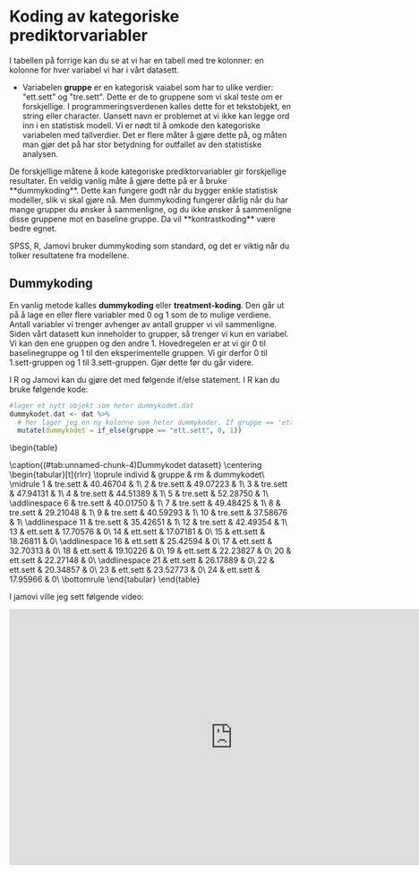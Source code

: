 
# Koding av kategoriske prediktorvariabler
I tabellen på forrige kan du se at vi har en tabell med tre kolonner: en kolonne for hver variabel vi har i vårt datasett. 

* Variabelen **gruppe** er en kategorisk vaiabel som har to ulike verdier: "ett.sett" og "tre.sett". Dette er de to gruppene som vi skal teste om er forskjellige. I programmeringsverdenen kalles dette for et tekstobjekt, en string eller character. Uansett navn er problemet at vi ikke kan legge ord inn i en statistisk modell. Vi er nødt til å omkode den kategoriske variabelen med tallverdier. Det er flere måter å gjøre dette på, og måten man gjør det på har stor betydning for outfallet av den statistiske analysen.

<div class="danger">
De forskjellige måtene å kode kategoriske prediktorvariabler gir forskjellige resultater. En veldig vanlig måte å gjøre dette på er å bruke **dummykoding**. Dette kan fungere godt når du bygger enkle statistisk modeller, slik vi skal gjøre nå. Men dummykoding fungerer dårlig når du har mange grupper du ønsker å sammenligne, og du ikke ønsker å sammenligne disse gruppene mot en baseline gruppe. Da vil **kontrastkoding** være bedre egnet. 

SPSS, R, Jamovi bruker dummykoding som standard, og det er viktig når du tolker resultatene fra modellene.
</div>


## Dummykoding
En vanlig metode kalles **dummykoding** eller **treatment-koding**. Den går ut på å lage en eller flere variabler med 0 og 1 som de to mulige verdiene. Antall variabler vi trenger avhenger av antall grupper vi vil sammenligne. Siden vårt datasett kun inneholder to grupper, så trenger vi kun en variabel. Vi kan den ene gruppen og den andre 1. Hovedregelen er at vi gir 0 til baselinegruppe og 1 til den eksperimentelle gruppen. Vi gir derfor 0 til 1.sett-gruppen og 1 til 3.sett-gruppen. Gjør dette før du går videre.



I R og Jamovi kan du gjøre det med følgende if/else statement. I R kan du bruke følgende kode:


```r
#lager et nytt objekt som heter dummykodet.dat
dummykodet.dat <- dat %>%
  # her lager jeg en ny kolonne som heter dummykoder. If gruppe == 'ett.sett', gi verdien 0, else gi de 1.
  mutate(dummykodet = if_else(gruppe == "ett.sett", 0, 1))
```


\begin{table}

\caption{(\#tab:unnamed-chunk-4)Dummykodet datasett}
\centering
\begin{tabular}[t]{rlrr}
\toprule
individ & gruppe & rm & dummykodet\\
\midrule
1 & tre.sett & 40.46704 & 1\\
2 & tre.sett & 49.07223 & 1\\
3 & tre.sett & 47.94131 & 1\\
4 & tre.sett & 44.51389 & 1\\
5 & tre.sett & 52.28750 & 1\\
\addlinespace
6 & tre.sett & 40.01750 & 1\\
7 & tre.sett & 49.48425 & 1\\
8 & tre.sett & 29.21048 & 1\\
9 & tre.sett & 40.59293 & 1\\
10 & tre.sett & 37.58676 & 1\\
\addlinespace
11 & tre.sett & 35.42651 & 1\\
12 & tre.sett & 42.49354 & 1\\
13 & ett.sett & 17.70576 & 0\\
14 & ett.sett & 17.07181 & 0\\
15 & ett.sett & 18.26811 & 0\\
\addlinespace
16 & ett.sett & 25.42594 & 0\\
17 & ett.sett & 32.70313 & 0\\
18 & ett.sett & 19.10226 & 0\\
19 & ett.sett & 22.23827 & 0\\
20 & ett.sett & 22.27148 & 0\\
\addlinespace
21 & ett.sett & 26.17889 & 0\\
22 & ett.sett & 20.34857 & 0\\
23 & ett.sett & 23.52773 & 0\\
24 & ett.sett & 17.95966 & 0\\
\bottomrule
\end{tabular}
\end{table}

I jamovi ville jeg sett følgende video: 

<iframe width="797" height="457" src="https://www.youtube.com/embed/iITxK27LfZk" title="YouTube video player" frameborder="0" allow="accelerometer; autoplay; clipboard-write; encrypted-media; gyroscope; picture-in-picture" allowfullscreen></iframe>

